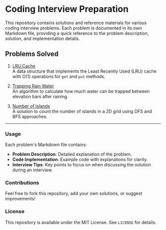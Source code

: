 # Coding Interview Preparation

This repository contains solutions and reference materials for various coding interview problems. Each problem is documented in its own Markdown file, providing a quick reference to the problem description, solution, and implementation details.

## Problems Solved

1. [LRU Cache](lru_cache_reference.md)  
   A data structure that implements the Least Recently Used (LRU) cache with O(1) operations for `get` and `put` methods.

2. [Trapping Rain Water](trapping_rain_water.md)  
   An algorithm to calculate how much water can be trapped between elevation bars after raining.

3. [Number of Islands](number_of_islands.md)  
   A solution to count the number of islands in a 2D grid using DFS and BFS approaches.
   
---

### Usage

Each problem's Markdown file contains:
- **Problem Description**: Detailed explanation of the problem.
- **Code Implementation**: Example code with explanations for clarity.
- **Interview Tips**: Key points to focus on when discussing the solution during an interview.

### Contributions
Feel free to fork this repository, add your own solutions, or suggest improvements!

### License
This repository is available under the MIT License. See `LICENSE` for details.

